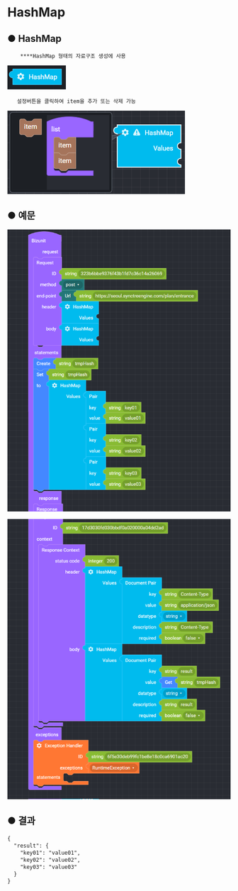 # HashMap

## ● HashMap

        ****HashMap 형태의 자료구조 생성에 사용

![](../../.gitbook/assets/image%20%2876%29.png)

       설정버튼을 클릭하여 item을 추가 또는 삭제 가능

![](../../.gitbook/assets/image%20%2893%29.png)

## ● 예문

![](../../.gitbook/assets/image%20%28166%29.png)

![](../../.gitbook/assets/image%20%2853%29.png)

## ● 결과

```text
{
  "result": {
    "key01": "value01",
    "key02": "value02",
    "key03": "value03"
  }
}
```

